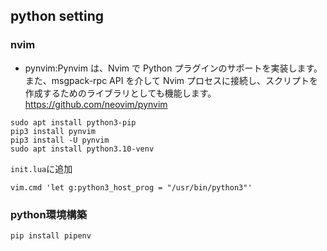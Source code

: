 
## python setting

### nvim

- pynvim:Pynvim は、Nvim で Python プラグインのサポートを実装します。また、msgpack-rpc API を介して Nvim プロセスに接続し、スクリプトを作成するためのライブラリとしても機能します。
https://github.com/neovim/pynvim

```
sudo apt install python3-pip
pip3 install pynvim
pip3 install -U pynvim
sudo apt install python3.10-venv
```

`init.lua`に追加
```
vim.cmd 'let g:python3_host_prog = "/usr/bin/python3"'
```

### python環境構築
```
pip install pipenv
```
